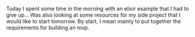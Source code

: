 Today I spent some time in the morning with an elixir example that I had to give up...
Was also looking at some resources for my side project that I would like to start tomorrow. By start, I mean mainly to put together the requirements for building an mvp. 
